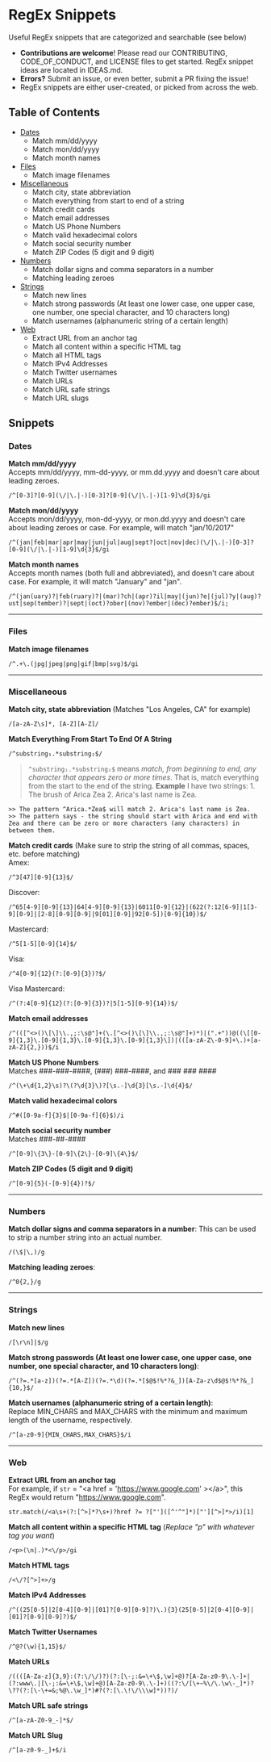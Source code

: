 # RegEx Snippets
Useful RegEx snippets that are categorized and searchable (see below)
* **Contributions are welcome**! Please read our CONTRIBUTING, CODE_OF_CONDUCT, and LICENSE files to get started. RegEx snippet ideas are located in IDEAS.md.
* **Errors?** Submit an issue, or even better, submit a PR fixing the issue!
* RegEx snippets are either user-created, or picked from across the web.

## Table of Contents

* [Dates](#dates)
  * Match mm/dd/yyyy
  * Match mon/dd/yyyy
  * Match month names
* [Files](#files)
  * Match image filenames
* [Miscellaneous](#miscellaneous)
  * Match city, state abbreviation
  * Match everything from start to end of a string
  * Match credit cards
  * Match email addresses
  * Match US Phone Numbers
  * Match valid hexadecimal colors
  * Match social security number
  * Match ZIP Codes (5 digit and 9 digit)
* [Numbers](#numbers)
  * Match dollar signs and comma separators in a number
  * Matching leading zeroes
* [Strings](#strings)
  * Match new lines
  * Match strong passwords (At least one lower case, one upper case, one number, one special character, and 10 characters long)
  * Match usernames (alphanumeric string of a certain length)
* [Web](#web)
  * Extract URL from an anchor tag
  * Match all content within a specific HTML tag
  * Match all HTML tags
  * Match IPv4 Addresses
  * Match Twitter usernames
  * Match URLs
  * Match URL safe strings
  * Match URL slugs

## Snippets

### Dates <a name="dates"></a>
**Match mm/dd/yyyy**  
Accepts mm/dd/yyyy, mm-dd-yyyy, or mm.dd.yyyy and doesn't care about leading zeroes.
```
/^[0-3]?[0-9](\/|\.|-)[0-3]?[0-9](\/|\.|-)[1-9]\d{3}$/gi
```

**Match mon/dd/yyyy**  
Accepts mon/dd/yyyy, mon-dd-yyyy, or mon.dd.yyyy and doesn't care about leading zeroes or case. For example, will match "jan/10/2017"
```
/^(jan|feb|mar|apr|may|jun|jul|aug|sept?|oct|nov|dec)(\/|\.|-)[0-3]?[0-9](\/|\.|-)[1-9]\d{3}$/gi
```

**Match month names**  
Accepts month names (both full and abbreviated), and doesn't care about case. For example, it will match "January" and "jan".
```
/^(jan(uary)?|feb(ruary)?|(mar)?ch|(apr)?il|may|(jun)?e|(jul)?y|(aug)?ust|sep(tember)?|sept|(oct)?ober|(nov)?ember|(dec)?ember)$/i;
```


---

### Files <a name="files"></a>
**Match image filenames**
```
/^.+\.(jpg|jpeg|png|gif|bmp|svg)$/gi
```

---

### Miscellaneous <a name="miscellaneous"></a>
**Match city, state abbreviation** (Matches "Los Angeles, CA" for example)
```
/[a-zA-Z\s]*, [A-Z][A-Z]/
```

**Match Everything From Start To End Of A String** 
```
/^substring₁.*substring₂$/
```
> `^substring₁.*substring₂$` means *match, from beginning to end, any character that appears zero or more times*. That is, match everything from the start to the end of the string. 
  **Example**
    I have two strings:
      1. The brush of Arica Zea
      2. Arica's last name is Zea.

    >> The pattern ^Arica.*Zea$ will match 2. Arica's last name is Zea. 
    >> The pattern says - the string should start with Arica and end with Zea and there can be zero or more characters (any characters) in between them.

**Match credit cards** (Make sure to strip the string of all commas, spaces, etc. before matching)  
Amex:
```
/^3[47][0-9]{13}$/
```

Discover:
```
/^65[4-9][0-9]{13}|64[4-9][0-9]{13}|6011[0-9]{12}|(622(?:12[6-9]|1[3-9][0-9]|[2-8][0-9][0-9]|9[01][0-9]|92[0-5])[0-9]{10})$/
```

Mastercard:
```
/^5[1-5][0-9]{14}$/
```

Visa:
```
/^4[0-9]{12}(?:[0-9]{3})?$/
```

Visa Mastercard:
```
/^(?:4[0-9]{12}(?:[0-9]{3})?|5[1-5][0-9]{14})$/
```

**Match email addresses**
```
/^(([^<>()\[\]\\.,;:\s@"]+(\.[^<>()\[\]\\.,;:\s@"]+)*)|(".+"))@((\[[0-9]{1,3}\.[0-9]{1,3}\.[0-9]{1,3}\.[0-9]{1,3}\])|(([a-zA-Z\-0-9]+\.)+[a-zA-Z]{2,}))$/i
```

**Match US Phone Numbers**  
Matches ###-###-####, (###) ###-####, and ### ### ####
```
/^(\+\d{1,2}\s)?\(?\d{3}\)?[\s.-]\d{3}[\s.-]\d{4}$/
```

**Match valid hexadecimal colors**
```
/^#([0-9a-f]{3}$|[0-9a-f]{6}$)/i
```

**Match social security number**  
Matches ###-##-####
```
/^[0-9]\{3\}-[0-9]\{2\}-[0-9]\{4\}$/
```

**Match ZIP Codes (5 digit and 9 digit)**
```
/^[0-9]{5}(-[0-9]{4})?$/
```

---

### Numbers <a name="numbers"></a>

**Match dollar signs and comma separators in a number**:
This can be used to strip a number string into an actual number.
```
/(\$|\,)/g
```

**Matching leading zeroes**:    
```
/^0{2,}/g
```

---

### Strings <a name="strings"></a>

**Match new lines**
```
/[\r\n]|$/g
```

**Match strong passwords (At least one lower case, one upper case, one number, one special character, and 10 characters long)**:
```
/^(?=.*[a-z])(?=.*[A-Z])(?=.*\d)(?=.*[$@$!%*?&_])[A-Za-z\d$@$!%*?&_]{10,}$/
```

**Match usernames (alphanumeric string of a certain length)**:  
Replace MIN_CHARS and MAX_CHARS with the minimum and maximum length of the username, respectively.
```
/^[a-z0-9]{MIN_CHARS,MAX_CHARS}$/i
```

---

### Web <a name="web"></a>

**Extract URL from an anchor tag**  
For example, if `str` = "&lt;a href = 'https://www.google.com' &gt;&lt;/a&gt;", this RegEx would return "https://www.google.com".  

```
str.match(/<a\s+(?:[^>]*?\s+)?href ?= ?["']([^'^"]*)["'][^>]*>/i)[1]
```

**Match all content within a specific HTML tag** (*Replace "p" with whatever tag you want*)
```
/<p>(\n|.)*<\/p>/gi
```

**Match HTML tags**
```
/<\/?[^>]+>/g
```

**Match IPv4 Addresses**
```
/^((25[0-5]|2[0-4][0-9]|[01]?[0-9][0-9]?)\.){3}(25[0-5]|2[0-4][0-9]|[01]?[0-9][0-9]?)$/
```

**Match Twitter Usernames**
```
/^@?(\w){1,15}$/
```

**Match URLs**
```
/((([A-Za-z]{3,9}:(?:\/\/)?)(?:[\-;:&=\+\$,\w]+@)?[A-Za-z0-9\.\-]+|(?:www\.|[\-;:&=\+\$,\w]+@)[A-Za-z0-9\.\-]+)((?:\/[\+~%\/\.\w\-_]*)?\??(?:[\-\+=&;%@\.\w_]*)#?(?:[\.\!\/\\\w]*))?)/
```

**Match URL safe strings**
```
/^[a-zA-Z0-9_-]*$/
```

**Match URL Slug**
```
/^[a-z0-9-_]+$/i
```
